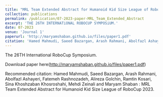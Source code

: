 ```yaml
---
title: "MRL Team Extended Abstract for Humanoid Kid Size League of RoboCup 2023 "
collection: publications
permalink: /publication/07-2023-paper-MRL_Team_Extended_Abstract
excerpt: 'THE 26TH INTERNATiONAL ROBOCUP SYMPOSiUM.'
date: 07-2023
venue: 'Journal 1'
paperurl: 'http://maryamshaban.github.io/files/paper1.pdf'
citation: 'Hamed Mahmudi, Saeed Bazargan, Arash Rahmani, Abolfazl Ashayeri, Fatemeh Rashnozadeh, Alireza Golchin, Ramtin Kosari, Sina Khoshzaban Khosroshahi, Mehdi Zeinali and Maryam Shaban : MRL Team Extended Abstract for Humanoid Kid Size League of RoboCup 2023.'
---
```

The 26TH International RoboCup Symposium.

Download paper here(http://maryamshaban.github.io/files/paper1.pdf)

Recommended citation: Hamed Mahmudi, Saeed Bazargan, Arash Rahmani, Abolfazl Ashayeri, Fatemeh Rashnozadeh, Alireza Golchin, Ramtin Kosari, Sina Khoshzaban Khosroshahi, Mehdi Zeinali and Maryam Shaban : MRL Team Extended Abstract for Humanoid Kid Size League of RoboCup 2023.